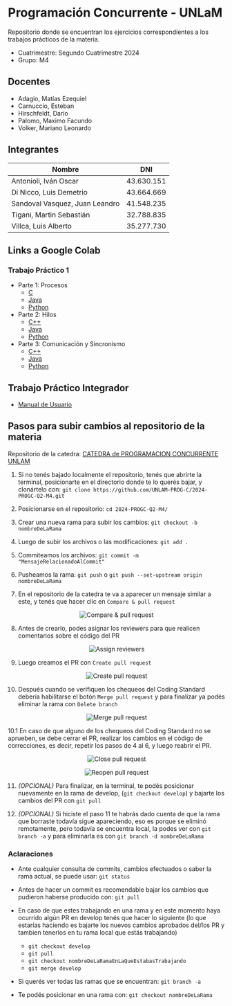 # Programación Concurrente - UNLaM
Repositorio donde se encuentran los ejercicios correspondientes a los trabajos prácticos de la materia.

* Cuatrimestre: Segundo Cuatrimestre 2024
* Grupo: M4

## Docentes
* Adagio, Matías Ezequiel
* Carnuccio, Esteban
* Hirschfeldt, Darío
* Palomo, Maximo Facundo
* Volker, Mariano Leonardo

## Integrantes
| Nombre | DNI |
|--|--|
| Antonioli, Iván Oscar | 43.630.151 |
| Di Nicco, Luis Demetrio | 43.664.669 |
| Sandoval Vasquez, Juan Leandro | 41.548.235 |
| Tigani, Martin Sebastián | 32.788.835 |
| Villca, Luis Alberto | 35.277.730 |

## Links a Google Colab
### Trabajo Práctico 1
* Parte 1: Procesos
  * [C](https://github.com/leandrojsandoval/ProgramacionConcurrente/blob/main/Trabajo%20Practico%201/Procesos/C/Trabajo_Practico_1_1_Grupo_M4_Procesos_C.ipynb)
  * [Java](https://github.com/leandrojsandoval/ProgramacionConcurrente/blob/main/Trabajo%20Practico%201/Procesos/Java/Trabajo_Practico_1_1_Grupo_M4_Procesos_Java.ipynb)
  * [Python](https://github.com/leandrojsandoval/ProgramacionConcurrente/blob/main/Trabajo%20Practico%201/Procesos/Python/Trabajo_Practico_1_1_Grupo_M4_Procesos_Python.ipynb)
* Parte 2: Hilos
  * [C++](https://github.com/leandrojsandoval/ProgramacionConcurrente/blob/main/Trabajo%20Practico%201/Hilos/C%2B%2B/Trabajo_Practico_1_2_Grupo_M4_Hilos_C%2B%2B.ipynb)
  * [Java](https://github.com/leandrojsandoval/ProgramacionConcurrente/blob/main/Trabajo%20Practico%201/Hilos/Java/Trabajo_Practico_1_2_Grupo_M4_Hilos_Java.ipynb)
  * [Python](https://github.com/leandrojsandoval/ProgramacionConcurrente/blob/main/Trabajo%20Practico%201/Hilos/Python/Trabajo_Practico_1_2_Grupo_M4_Hilos_Python.ipynb)
* Parte 3: Comunicación y Sincronismo
  * [C++](https://github.com/leandrojsandoval/ProgramacionConcurrente/blob/main/Trabajo%20Practico%201/Comunicacion%20y%20Sincronizacion/C%2B%2B/Trabajo_Practico_1_3_Grupo_M4_Comunicacion_C%2B%2B.ipynb)
  * [Java](https://github.com/leandrojsandoval/ProgramacionConcurrente/blob/main/Trabajo%20Practico%201/Comunicacion%20y%20Sincronizacion/Java/Trabajo_Practico_1_3_Grupo_M4_Comunicacion_Java.ipynb)
  * [Python](https://github.com/leandrojsandoval/ProgramacionConcurrente/blob/main/Trabajo%20Practico%201/Comunicacion%20y%20Sincronizacion/Python/Trabajo_Practico_1_3_Grupo_M4_Comunicacion_Python.ipynb)

## Trabajo Práctico Integrador
  * [Manual de Usuario](https://github.com/leandrojsandoval/ProgramacionConcurrente/blob/main/Trabajo%20Practico%20Integrador/TP1_Integrador_M4.pdf)

## Pasos para subir cambios al repositorio de la materia

Repositorio de la catedra: [CATEDRA de PROGRAMACION CONCURRENTE UNLAM](https://github.com/UNLAM-PROG-C)

1. Si no tenés bajado localmente el repositorio, tenés que abrirte la terminal, posicionarte en el directorio donde te lo querés bajar, y clonártelo con: `git clone https://github.com/UNLAM-PROG-C/2024-PROGC-Q2-M4.git`

2. Posicionarse en el repositorio: `cd 2024-PROGC-Q2-M4/`

3. Crear una nueva rama para subir los cambios: `git checkout -b nombreDeLaRama`

4. Luego de subir los archivos o las modificaciones: `git add .`

5. Commiteamos los archivos: `git commit -m "MensajeRelacionadoAlCommit"`

6. Pusheamos la rama: `git push` o `git push --set-upstream origin nombreDeLaRama`

7. En el repositorio de la catedra te va a aparecer un mensaje similar a este, y tenés que hacer clic en `Compare & pull request`

<p align="center">
  <img src="https://github.com/user-attachments/assets/84f13371-6ae0-4407-9df9-843e5f8cd827" alt="Compare & pull request"/>
</p>

8. Antes de crearlo, podes asignar los reviewers para que realicen comentarios sobre el código del PR

<p align="center">
  <img src="https://github.com/user-attachments/assets/4b24cb85-1f92-4169-bfe6-f412ae872203" alt="Assign reviewers"/>
</p>

9. Luego creamos el PR con `Create pull request`

<p align="center">
  <img src="https://github.com/user-attachments/assets/ad85a457-6d63-44ce-a4bd-375d89dc42dd" alt="Create pull request"/>
</p>

10. Después cuando se verifiquen los chequeos del Coding Standard debería habilitarse el botón `Merge pull request` y para finalizar ya podés eliminar la rama con `Delete branch`

<p align="center">
  <img src="https://user-images.githubusercontent.com/24505883/42899819-7c05a47a-8ac7-11e8-8be9-9e3888f1bedc.gif" alt="Merge pull request"/>
</p>

10.1 En caso de que alguno de los chequeos del Coding Standard no se aprueben, se debe cerrar el PR, realizar los cambios en el código de correcciones, es decir, repetir los pasos de 4 al 6, y luego reabrir el PR.

<p align="center">
  <img src="https://i.sstatic.net/IA4pH.png" alt="Close pull request"/>
</p>

<p align="center">
  <img src="https://user-images.githubusercontent.com/35812641/192277071-e822eee6-e340-41a5-aafa-569f441bb65a.png" alt="Reopen pull request"/>
</p>

11. *(OPCIONAL)* Para finalizar, en la terminal, te podés posicionar nuevamente en la rama de develop, (`git checkout develop`) y bajarte los cambios del PR con `git pull`

12. *(OPCIONAL)* Si hiciste el paso 11 te habrás dado cuenta de que la rama que borraste todavía sigue apareciendo, eso es porque se eliminó remotamente, pero todavía se encuentra local, la podes ver con `git branch -a` y para eliminarla es con `git branch -d nombreDeLaRama`

### Aclaraciones
- Ante cualquier consulta de commits, cambios efectuados o saber la rama actual, se puede usar: `git status`
  
- Antes de hacer un commit es recomendable bajar los cambios que pudieron haberse producido con: `git pull`

- En caso de que estes trabajando en una rama y en este momento haya ocurrido algún PR en develop tenés que hacer lo siguiente (lo que estarías haciendo es bajarte los nuevos cambios aprobados del/los PR y tambien tenerlos en tu rama local que estás trabajando)
  - `git checkout develop`
  - `git pull`
  - `git checkout nombreDeLaRamaEnLaQueEstabasTrabajando`
  - `git merge develop`

- Si querés ver todas las ramas que se encuentran: `git branch -a`
  
- Te podés posicionar en una rama con: `git checkout nombreDeLaRama`
